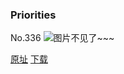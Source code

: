 ### Priorities
No.336
![图片不见了~~~](https://imgs.xkcd.com/comics/priorities.png)

[原址](https://xkcd.com//336) [下载](https://imgs.xkcd.com/comics/priorities.png)

